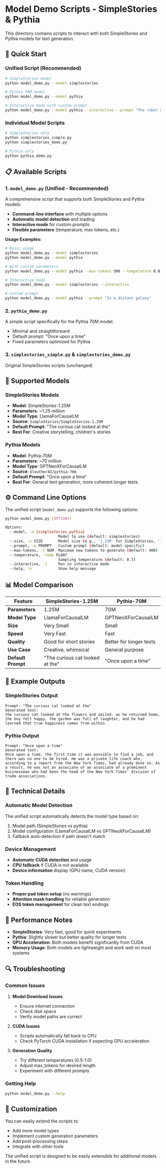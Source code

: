 # Model Demo Scripts - SimpleStories & Pythia

This directory contains scripts to interact with both SimpleStories and Pythia models for text generation.

## 🚀 Quick Start

### Unified Script (Recommended)
```bash
# SimpleStories model
python model_demo.py --model simplestories

# Pythia 70M model
python model_demo.py --model pythia

# Interactive mode with custom prompt
python model_demo.py --model pythia --interactive --prompt "The robot discovered"
```

### Individual Model Scripts
```bash
# SimpleStories only
python simplestories_simple.py
python simplestories_demo.py

# Pythia only
python pythia_demo.py
```

## 📋 Available Scripts

### 1. `model_demo.py` (Unified - Recommended)
A comprehensive script that supports both SimpleStories and Pythia models:
- **Command-line interface** with multiple options
- **Automatic model detection** and loading
- **Interactive mode** for custom prompts
- **Flexible parameters** (temperature, max tokens, etc.)

**Usage Examples:**
```bash
# Basic usage
python model_demo.py --model simplestories
python model_demo.py --model pythia

# With custom parameters
python model_demo.py --model pythia --max-tokens 300 --temperature 0.8

# Interactive mode
python model_demo.py --model simplestories --interactive

# Custom prompt
python model_demo.py --model pythia --prompt "In a distant galaxy"
```

### 2. `pythia_demo.py`
A simple script specifically for the Pythia 70M model:
- Minimal and straightforward
- Default prompt: "Once upon a time"
- Fixed parameters optimized for Pythia

### 3. `simplestories_simple.py` & `simplestories_demo.py`
Original SimpleStories scripts (unchanged)

## 🤖 Supported Models

### SimpleStories Models
- **Model**: SimpleStories-1.25M
- **Parameters**: ~1.25 million
- **Model Type**: LlamaForCausalLM
- **Source**: `SimpleStories/SimpleStories-1.25M`
- **Default Prompt**: "The curious cat looked at the"
- **Best For**: Creative storytelling, children's stories

### Pythia Models
- **Model**: Pythia-70M
- **Parameters**: ~70 million
- **Model Type**: GPTNeoXForCausalLM
- **Source**: `EleutherAI/pythia-70m`
- **Default Prompt**: "Once upon a time"
- **Best For**: General text generation, more coherent longer texts

## ⚙️ Command Line Options

The unified script (`model_demo.py`) supports the following options:

```bash
python model_demo.py [OPTIONS]

Options:
  --model, -m {simplestories,pythia}
                        Model to use (default: simplestories)
  --size, -s SIZE       Model size (e.g., '1.25M' for SimpleStories, '70m' for Pythia)
  --prompt, -p PROMPT   Custom prompt (default: model-specific)
  --max-tokens, -t NUM  Maximum new tokens to generate (default: 400)
  --temperature, -temp FLOAT
                        Sampling temperature (default: 0.7)
  --interactive, -i     Run in interactive mode
  --help, -h            Show help message
```

## 📊 Model Comparison

| Feature | SimpleStories-1.25M | Pythia-70M |
|---------|---------------------|------------|
| **Parameters** | 1.25M | 70M |
| **Model Type** | LlamaForCausalLM | GPTNeoXForCausalLM |
| **Size** | Very Small | Small |
| **Speed** | Very Fast | Fast |
| **Quality** | Good for short stories | Better for longer texts |
| **Use Case** | Creative, whimsical | General purpose |
| **Default Prompt** | "The curious cat looked at the" | "Once upon a time" |

## 🎯 Example Outputs

### SimpleStories Output
```
Prompt: "The curious cat looked at the"
Generated text:
the curious cat looked at the flowers and smiled. as he returned home, the boy felt happy. the garden was full of laughter, and he had learned that true happiness comes from within.
```

### Pythia Output
```
Prompt: "Once upon a time"
Generated text:
Once upon a time, the first time it was possible to find a job, and there was no one to be hired. He was a private life coach who, according to a report from the New York Times, had already done so. As a result, he was not an associate of an associate of a prominent businessman who had been the head of the New York Times' division of trade associations.
```

## 🔧 Technical Details

### Automatic Model Detection
The unified script automatically detects the model type based on:
1. Model path (SimpleStories vs pythia)
2. Model configuration (LlamaForCausalLM vs GPTNeoXForCausalLM)
3. Fallback auto-detection if path doesn't match

### Device Management
- **Automatic CUDA detection** and usage
- **CPU fallback** if CUDA is not available
- **Device information** display (GPU name, CUDA version)

### Token Handling
- **Proper pad token setup** (no warnings)
- **Attention mask handling** for reliable generation
- **EOS token management** for clean text endings

## 🚀 Performance Notes

- **SimpleStories**: Very fast, good for quick experiments
- **Pythia**: Slightly slower but better quality for longer texts
- **GPU Acceleration**: Both models benefit significantly from CUDA
- **Memory Usage**: Both models are lightweight and work well on most systems

## 🔍 Troubleshooting

### Common Issues

1. **Model Download Issues**
   - Ensure internet connection
   - Check disk space
   - Verify model paths are correct

2. **CUDA Issues**
   - Scripts automatically fall back to CPU
   - Check PyTorch CUDA installation if expecting GPU acceleration

3. **Generation Quality**
   - Try different temperatures (0.5-1.0)
   - Adjust max_tokens for desired length
   - Experiment with different prompts

### Getting Help
```bash
python model_demo.py --help
```

## 🎨 Customization

You can easily extend the scripts to:
- Add more model types
- Implement custom generation parameters
- Add post-processing steps
- Integrate with other tools

The unified script is designed to be easily extensible for additional models in the future.
